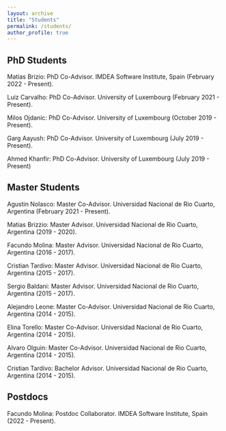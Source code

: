 ```yaml
---
layout: archive
title: "Students"
permalink: /students/
author_profile: true
---
```



## PhD Students 

Matias Brizio: PhD Co-Advisor. IMDEA Software Institute, Spain (February 2022 - Present).

Luiz Carvalho: PhD Co-Advisor. University of Luxembourg (February 2021 - Present).

Milos Ojdanic: PhD Co-Advisor. University of Luxembourg (October 2019 - Present).

Garg Aayush: PhD Co-Advisor. University of Luxembourg (July 2019 - Present).

Ahmed Khanfir: PhD Co-Advisor. University of Luxembourg (July 2019 - Present)


## Master Students 

Agustin Nolasco: Master Co-Advisor. Universidad Nacional de Rio Cuarto, Argentina (February 2021 - Present).

Matias Brizzio: Master Advisor. Universidad Nacional de Rio Cuarto, Argentina (2019 - 2020).

Facundo Molina: Master Advisor. Universidad Nacional de Rio Cuarto, Argentina (2016 - 2017).

Cristian Tardivo: Master Advisor. Universidad Nacional de Rio Cuarto, Argentina (2015 - 2017).

Sergio Baldani: Master Advisor. Universidad Nacional de Rio Cuarto, Argentina (2015 - 2017).

Alejandro Leone: Master Co-Advisor. Universidad Nacional de Rio Cuarto, Argentina (2014 - 2015).

Elina Torello: Master Co-Advisor. Universidad Nacional de Rio Cuarto, Argentina (2014 - 2015). 

Alvaro Olguin: Master Co-Advisor. Universidad Nacional de Rio Cuarto, Argentina (2014 - 2015).

Cristian Tardivo: Bachelor Advisor. Universidad Nacional de Rio Cuarto, Argentina (2014 - 2015).

## Postdocs

Facundo Molina: Postdoc Collaborator. IMDEA Software Institute, Spain (2022 - Present).


